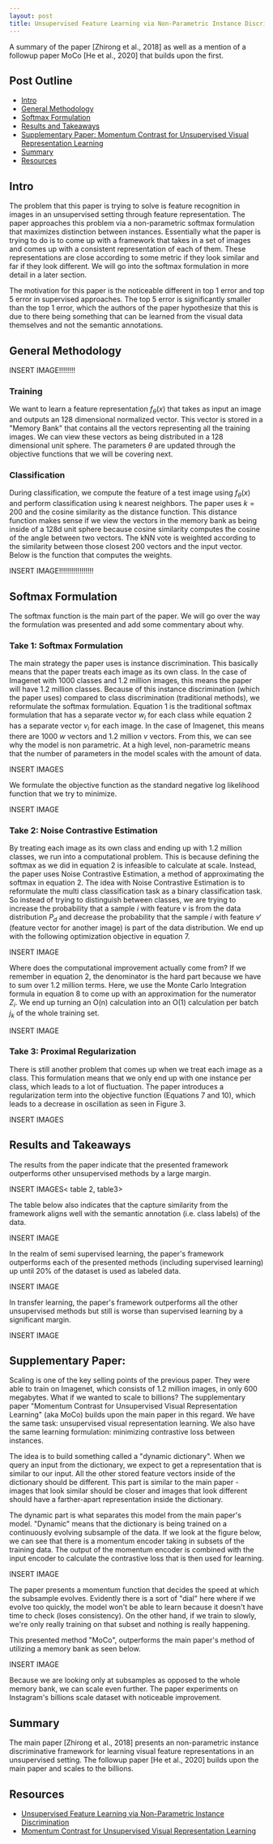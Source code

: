 ```yaml
---
layout: post
title: Unsupervised Feature Learning via Non-Parametric Instance Discrimination (10/6/20)
---
```

A summary of the paper [Zhirong et al., 2018] as well as a mention of a followup paper MoCo [He et al., 2020] that builds upon the first.

## Post Outline
- [Intro](#intro)
- [General Methodology](#general-methodology)
- [Softmax Formulation](#softmax-formulation)
- [Results and Takeaways](#results-and-takeaways)
- [Supplementary Paper: Momentum Contrast for Unsupervised Visual Representation Learning](#supplementary-paper)
- [Summary](#summary)
- [Resources](#resources)


## Intro
The problem that this paper is trying to solve is feature recognition in images in an unsupervised setting through feature representation.
The paper approaches this problem via a non-parametric softmax formulation that maximizes distinction between instances.
Essentially what the paper is trying to do is to come up with a framework that takes in a set of images and comes up with a consistent representation of each of them.
These representations are close according to some metric if they look similar and far if they look different.
We will go into the softmax formulation in more detail in a later section.

The motivation for this paper is the noticeable different in top 1 error and top 5 error in supervised approaches.
The top 5 error is significantly smaller than the top 1 error, which the authors of the paper hypothesize that this is due to there being something that can be learned from the visual data themselves and not the semantic annotations.

## General Methodology

INSERT IMAGE!!!!!!!!

### Training
We want to learn a feature representation $f_\theta(x)$ that takes as input an image and outputs an 128 dimensional normalized vector.
This vector is stored in a "Memory Bank" that contains all the vectors representing all the training images.
We can view these vectors as being distributed in a 128 dimensional unit sphere.
The parameters $\theta$ are updated through the objective functions that we will be covering next.

### Classification
During classification, we compute the feature of a test image using $f_\theta(x)$ and perform classification using k nearest neighbors.
The paper uses $k = 200$ and the cosine similarity as the distance function.
This distance function makes sense if we view the vectors in the memory bank as being inside of a 128d unit sphere because cosine similarity computes the cosine of the angle between two vectors.
The kNN vote is weighted according to the similarity between those closest 200 vectors and the input vector.
Below is the function that computes the weights.

INSERT IMAGE!!!!!!!!!!!!!!!!!

## Softmax Formulation
The softmax function is the main part of the paper.
We will go over the way the formulation was presented and add some commentary about why.

### Take 1: Softmax Formulation
The main strategy the paper uses is instance discrimination.
This basically means that the paper treats each image as its own class.
In the case of Imagenet with 1000 classes and 1.2 million images, this means the paper will have 1.2 million classes.
Because of this instance discrimination (which the paper uses) compared to class discrimination (traditional methods), we reformulate the softmax formulation.
Equation 1 is the traditional softmax formulation that has a separate vector $w_i$ for each class while equation 2 has a separate vector $v_i$ for each image.
In the case of Imagenet, this means there are 1000 $w$ vectors and 1.2 million $v$ vectors.
From this, we can see why the model is non parametric.
At a high level, non-parametric means that the number of parameters in the model scales with the amount of data.

INSERT IMAGES

We formulate the objective function as the standard negative log likelihood function that we try to minimize.

INSERT IMAGE

### Take 2: Noise Contrastive Estimation
By treating each image as its own class and ending up with 1.2 million classes, we run into a computational problem.
This is because defining the softmax as we did in equation 2 is infeasible to calculate at scale.
Instead, the paper uses Noise Contrastive Estimation, a method of approximating the softmax in equation 2.
The idea with Noise Contrastive Estimation is to reformulate the multi class classification task as a binary classification task.
So instead of trying to distinguish between classes, we are trying to increase the probability that a sample $i$ with feature $v$ is from the data distribution $P_d$ and decrease the probability that the sample $i$ with feature $v'$ (feature vector for another image) is part of the data distribution.
We end up with the following optimization objective in equation 7.

INSERT IMAGE

Where does the computational improvement actually come from?
If we remember in equation 2, the denominator is the hard part because we have to sum over 1.2 million terms.
Here, we use the Monte Carlo Integration formula in equation 8 to come up with an approximation for the numerator $Z_i$.
We end up turning an O(n) calculation into an O(1) calculation per batch $j_k$ of the whole training set.

INSERT IMAGE

### Take 3: Proximal Regularization
There is still another problem that comes up when we treat each image as a class.
This formulation means that we only end up with one instance per class, which leads to a lot of fluctuation.
The paper introduces a regularization term into the objective function (Equations 7 and 10), which leads to a decrease in oscillation as seen in Figure 3.

INSERT IMAGES

## Results and Takeaways

The results from the paper indicate that the presented framework outperforms other unsupervised methods by a large margin.

INSERT IMAGES< table 2, table3>

The table below also indicates that the capture similarity from the framework aligns well with the semantic annotation (i.e. class labels) of the data.

INSERT IMAGE

In the realm of semi supervised learning, the paper's framework outperforms each of the presented methods (including supervised learning) up until 20% of the dataset is used as labeled data.

INSERT IMAGE

In transfer learning, the paper's framework outperforms all the other unsupervised methods but still is worse than supervised learning by a significant margin.

INSERT IMAGE

## Supplementary Paper:

Scaling is one of the key selling points of the previous paper.
They were able to train on Imagenet, which consists of 1.2 million images, in only 600 megabytes.
What if we wanted to scale to billions?
The supplementary paper "Momentum Contrast for Unsupervised Visual Representation Learning" (aka MoCo) builds upon the main paper in this regard.
We have the same task: unsupervised visual representation learning.
We also have the same learning formulation: minimizing contrastive loss between instances.

The idea is to build something called a "dynamic dictionary".
When we query an input from the dictionary, we expect to get a representation that is similar to our input.
All the other stored feature vectors inside of the dictionary should be different.
This part is similar to the main paper - images that look similar should be closer and images that look different should have a farther-apart representation inside the dictionary.

The dynamic part is what separates this model from the main paper's model.
"Dynamic" means that the dictionary is being trained on a continuously evolving subsample of the data.
If we look at the figure below, we can see that there is a momentum encoder taking in subsets of the training data.
The output of the momentum encoder is combined with the input encoder to calculate the contrastive loss that is then used for learning.

INSERT IMAGE


The paper presents a momentum function that decides the speed at which the subsample evolves.
Evidently there is a sort of "dial" here where if we evolve too quickly, the model won't be able to learn because it doesn't have time to check (loses consistency).
On the other hand, if we train to slowly, we're only really training on that subset and nothing is really happening.

This presented method "MoCo", outperforms the main paper's method of utilizing a memory bank as seen below.

INSERT IMAGE


Because we are looking only at subsamples as opposed to the whole memory bank, we can scale even further.
The paper experiments on Instagram's billions scale dataset with noticeable improvement.

## Summary
The main paper [Zhirong et al., 2018] presents an non-parametric instance discriminative framework for learning visual feature representations in an unsupervised setting.
The followup paper [He et al., 2020] builds upon the main paper and scales to the billions.

## Resources
- [Unsupervised Feature Learning via Non-Parametric Instance Discrimination](https://openaccess.thecvf.com/content_cvpr_2018/papers/Wu_Unsupervised_Feature_Learning_CVPR_2018_paper.pdf)
- [Momentum Contrast for Unsupervised Visual Representation Learning](https://arxiv.org/pdf/1911.05722.pdf)